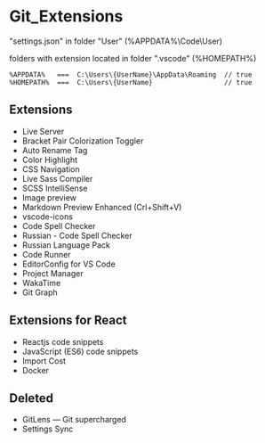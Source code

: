 # Git_Extensions

"settings.json" in folder "User" (%APPDATA%\Code\User)

folders with extension located in folder ".vscode" (%HOMEPATH%)
 
 ```
 %APPDATA%   ===  C:\Users\{UserName}\AppData\Roaming  // true
 %HOMEPATH%  ===  C:\Users\{UserName}                  // true
 ```

 ## Extensions

 * Live Server
 * Bracket Pair Colorization Toggler
 * Auto Rename Tag
 * Color Highlight
 * CSS Navigation
 * Live Sass Compiler
 * SCSS IntelliSense
 * Image preview 
 * Markdown Preview Enhanced (Crl+Shift+V)
 * vscode-icons
 * Code Spell Checker
 * Russian - Code Spell Checker
 * Russian Language Pack
 * Code Runner
 * EditorConfig for VS Code
 * Project Manager
 * WakaTime
 * Git Graph

 ## Extensions for React

 * Reactjs code snippets
 * JavaScript (ES6) code snippets
 * Import Cost
 * Docker

 ## Deleted

 * GitLens — Git supercharged
 * Settings Sync